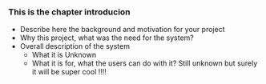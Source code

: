### This is the chapter introducion

* Describe here the background and motivation for your project
* Why this project, what was the need for the system?
* Overall description of the system
  * What it is
  Unknown
  * What it is for, what the users can do with it?
  Still unknown but surely it will be super cool !!!!
